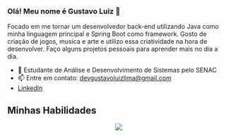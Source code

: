 ### Olá! Meu nome é Gustavo Luiz 👋
Focado em me tornar um desenvolvedor back-end utilizando Java como minha linguagem principal e Spring Boot como framework. Gosto de criação de jogos, musica e arte e utilizo essa criatividade na hora de desenvolver. Faço alguns projetos pessoais para aprender mais no dia a dia.

- 🔭 Estudante de Análise e Desenvolvimento de Sistemas pelo SENAC
- 📫 Entre em contato: devgustavoluizlima@gmail.com 
- <a href="https://www.linkedin.com/in/gustavoluizlima/" target="_blank">LinkedIn</a>

<p align="center"> 
  <h2> Minhas Habilidades </h2>
</p>
<p align="center">
  <a href="https://skillicons.dev">
    <img src="https://skillicons.dev/icons?i=java,spring,js,html,css,postgres,git&theme=light" />
  </a>
</p>
